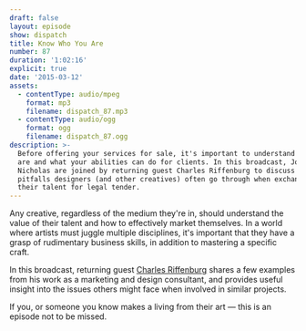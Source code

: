 ```yaml
---
draft: false
layout: episode
show: dispatch
title: Know Who You Are
number: 87
duration: '1:02:16'
explicit: true
date: '2015-03-12'
assets:
  - contentType: audio/mpeg
    format: mp3
    filename: dispatch_87.mp3
  - contentType: audio/ogg
    format: ogg
    filename: dispatch_87.ogg
description: >-
  Before offering your services for sale, it's important to understand who you
  are and what your abilities can do for clients. In this broadcast, Joshua and
  Nicholas are joined by returning guest Charles Riffenburg to discuss the
  pitfalls designers (and other creatives) often go through when exchanging
  their talent for legal tender.
---
```

Any creative, regardless of the medium they're in, should understand the value of their talent and how to effectively market themselves. In a world where artists must juggle multiple disciplines, it's important that they have a grasp of rudimentary business skills, in addition to mastering a specific craft.

In this broadcast, returning guest [Charles Riffenburg](http://grabbagmedia.com) shares a few examples from his work as a marketing and design consultant, and provides useful insight into the issues others might face when involved in similar projects.

If you, or someone you know makes a living from their art &mdash; this is an episode not to be missed.